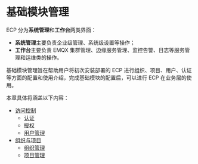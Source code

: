 # 基础模块管理

ECP 分为**系统管理**和**工作台**两类界面：

- **系统管理**主要负责企业级管理、系统级设置等操作；
- **工作台**主要负责 EMQX 集群管理、边缘服务管理、监控告警、日志等服务管理和运维类的操作。

基础模块管理旨在帮助用户将初次安装部署的 ECP 进行组织、项目、用户、认证等方面的配置和使用介绍，完成基础模块的配置后，可以进行 ECP 在业务层的使用。

本章具体将涵盖以下内容：

- [访问控制](../acl/introduction.md)
    - [认证](../acl/ecp_login.md)
    - [授权](../acl/authorize.md)
    - [用户管理](./user_management.md)
- [组织与项目](./introduction.md)
    - [组织管理](./org_management.md)
    - [项目管理](./project_management.md)